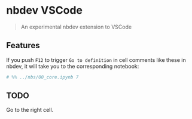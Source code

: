 # nbdev VSCode

> An experimental nbdev extension to VSCode

## Features

If you push `F12` to trigger `Go to definition` in cell comments like these in nbdev, it will take you to the corresponding notebook:

```python
# %% ../nbs/00_core.ipynb 7
```

## TODO

Go to the right cell.

